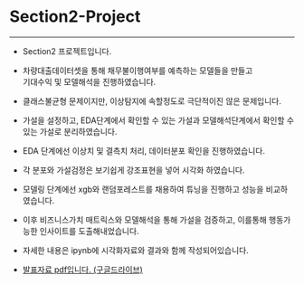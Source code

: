 # Section2-Project
---
* Section2 프로젝트입니다.
* 차량대출데이터셋을 통해 채무불이행여부를 예측하는 모델들을 만들고  
기대수익 및 모델해석을 진행하였습니다.

* 클래스불균형 문제이지만, 이상탐지에 속할정도로 극단적이진 않은 문제입니다.
* 가설을 설정하고, EDA단계에서 확인할 수 있는 가설과 모델해석단계에서 확인할 수 있는 가설로 분리하였습니다.
* EDA 단계에선 이상치 및 결측치 처리, 데이터분포 확인을 진행하였습니다.
* 각 분포와 가설검정은 보기쉽게 강조표현을 넣어 시각화 하였습니다.
* 모델링 단계에선 xgb와 랜덤포레스트를 채용하여 튜닝을 진행하고 성능을 비교하였습니다.
* 이후 비즈니스가치 매트릭스와 모델해석을 통해 가설을 검증하고, 이를통해 행동가능한 인사이트를 도출해내었습니다.

* 자세한 내용은 ipynb에 시각화자료와 결과와 함께 작성되어있습니다.
* [발표자료 pdf입니다. (구글드라이브)](https://drive.google.com/file/d/19tcvFqQ6llt-xZzOuly_4Mc3NvbvYayg/view?usp=sharing)
